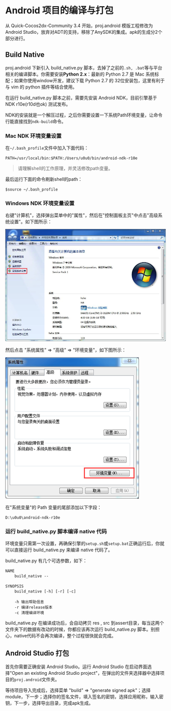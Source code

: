 # Android 项目的编译与打包

从 Quick-Cocos2dx-Community 3.4 开始，proj.android 模版工程修改为Android Studio，放弃对ADT的支持，移除了AnySDK的集成。apk的生成分2个部分进行。

## Build Native

proj.android 下新引入 build_native.py 脚本，去掉了之前的`.sh, .bat`等与平台相关的编译脚本。你需要安装**Python 2.x**：最新的 Python 2.7 是 Mac 系统标配；如果你使用window开发，建议下载 Python 2.7 的 32位安装包，这里有利于与 vim 的 python 插件等结合使用。

在运行 build_native.py 脚本之前，需要先安装 Android NDK，目前引擎基于 NDK r10e(r10d也ok) 测试发布。

NDK的安装就是一个解压过程，之后你需要设置一下系统Path环境变量，让命令行能直接找到`ndk-build`命令。

### Mac NDK 环境变量设置

在`~/.bash_profile`文件中加入下面代码：

```
PATH=/usr/local/bin:$PATH:/Users/u0u0/bin/android-ndk-r10e
```

> 请理解shell的工作原理，并灵活修改path变量。

最后运行下面的命令刷新shell的path：

```
$source ~/.bash_profile
```

### Windows NDK 环境变量设置

右键"计算机"，选择弹出菜单中的"属性"，然后在"控制面板主页"中点击"高级系统设置"。如下图所示：

![system config](./sysconfig.png)

然后点击 "系统属性" => "高级" => "环境变量"，如下图所示：

![system config](./env.png)

在"系统变量"的 Path 变量的尾部添加以下字段：

```
D:\u0u0\android-ndk-r10e
```

### 运行 build_native.py 脚本编译 native 代码

环境变量只需第一次设置，再确保引擎的`setup.sh`或`setup.bat`正确运行后，你就可以直接运行 build_native.py 来编译 native 代码了。

build_native.py 有几个可选参数，如下：

```
NAME
    build_native --

SYNOPSIS
    build_native [-h] [-r] [-c]

    -h 输出帮助信息
    -r 编译release版本
    -c 清理编译环境
```

build_native.py 在编译成功后，会自动拷贝 res , src 到assert目录，每当这两个文件夹下的数据有改动的时候，你都应该再次运行 build_native.py 脚本。别担心，native代码不会再次编译，整个过程很快就会完成。

## Android Studio 打包

首先你需要正确安装 Android Studio。运行 Android Studio 在启动界面选择"Open an existing Android Studio project"，在弹出的文件夹选择器中选择项目的`proj.android`文件夹。

等待项目导入完成后，选择菜单 "build" => "generate signed apk"；选择module，下一步；选择你的签名文件，填入签名的密钥，选择应用昵称，输入密钥，下一步，选择导出目录，完成apk生成。